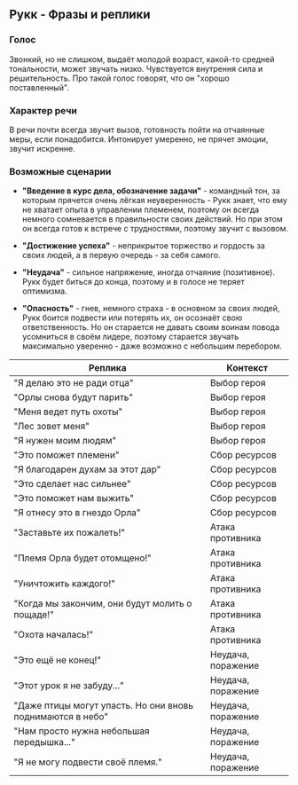 ## Рукк - Фразы и реплики

### Голос

Звонкий, но не слишком, выдаёт молодой возраст, какой-то средней тональности, может звучать низко. Чувствуется внутрення сила и решительность. Про такой голос говорят, что он "хорошо поставленный".

### Характер речи

В речи почти всегда звучит вызов, готовность пойти на отчаянные меры, если понадобится. Интонирует умеренно, не прячет эмоции, звучит искренне. 

### Возможные сценарии

* **"Введение в курс дела, обозначение задачи"** - командный тон, за которым прячется очень лёгкая неуверенность - Рукк знает, что ему не хватает опыта в управлении племенем, поэтому он всегда немного сомневается в правильности своих действий. Но при этом он всегда готов к встрече с трудностями, поэтому звучит с вызовом.

* **"Достижение успеха"** - неприкрытое торжество и гордость за своих людей, а в первую очередь - за себя самого.

* **"Неудача"** - сильное напряжение, иногда отчаяние (позитивное). Рукк будет биться до конца, поэтому и в голосе не теряет оптимизма.

* **"Опасность"** - гнев, немного страха - в основном за своих людей, Рукк боится подвести или потерять их, он осознаёт свою ответственность. Но он старается не давать своим воинам повода усомниться в своём лидере, поэтому старается звучать максимально уверенно - даже возможно с небольшим перебором.

| Реплика                                                    | Контекст           |
|------------------------------------------------------------|--------------------|
| "Я делаю это не ради отца"                                 | Выбор героя        |
| "Орлы снова будут парить"                                  | Выбор героя        |
| "Меня ведет путь охоты"                                    | Выбор героя        |
| "Лес зовет меня"                                           | Выбор героя        |
| "Я нужен моим людям"                                       | Выбор героя        |
| "Это поможет племени"                                      | Сбор ресурсов      |
| "Я благодарен духам за этот дар"                           | Сбор ресурсов      |
| "Это сделает нас сильнее"                                  | Сбор ресурсов      |
| "Это поможет нам выжить"                                   | Сбор ресурсов      |
| "Я отнесу это в гнездо Орла"                               | Сбор ресурсов      |
| "Заставьте их пожалеть!"                                   | Атака противника   |
| "Племя Орла будет отомщено!"                               | Атака противника   |
| "Уничтожить каждого!"                                      | Атака противника   |
| "Когда мы закончим, они будут молить о пощаде!"            | Атака противника   |
| "Охота началась!"                                          | Атака противника   |
| "Это ещё не конец!"                                        | Неудача, поражение |
| "Этот урок я не забуду..."                                 | Неудача, поражение |
| "Даже птицы могут упасть. Но они вновь поднимаются в небо" | Неудача, поражение |
| "Нам просто нужна небольшая передышка..."                  | Неудача, поражение |
| "Я не могу подвести своё племя."                           | Неудача, поражение |


